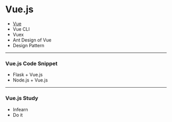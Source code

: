 # Vue.js
+ [Vue](https://vuejs.org/)
+ Vue CLI
+ Vuex
+ Ant Design of Vue
+ Design Pattern

------------
### Vue.js Code Snippet
+ Flask + Vue.js
+ Node.js + Vue.js
------------
### Vue.js Study
+ Infearn
+ Do it
